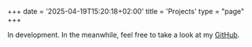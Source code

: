 +++
date = '2025-04-19T15:20:18+02:00'
title = 'Projects'
type = "page"
+++

In development. In the meanwhile, feel free to take a look at my [GitHub](https://github.com/sl16).